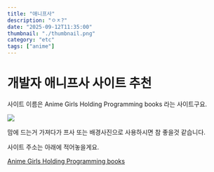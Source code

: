 ```yaml
---
title: "애니프사"
description: "ㅇㅈ?"
date: "2025-09-12T11:35:00"
thumbnail: "./thumbnail.png"
category: "etc"
tags: ["anime"]
---
```


# 개발자 애니프사 사이트 추천

사이트 이름은 Anime Girls Holding Programming books 라는 사이트구요.

![](./site-image.png)

맘에 드는거 가져다가 프사 또는 배경사진으로 사용하시면 참 좋을것 같습니다.

사이트 주소는 아래에 적어놓을게요.

[Anime Girls Holding Programming books](https://anime-girls-holding-programming-books-app.pages.dev/)
